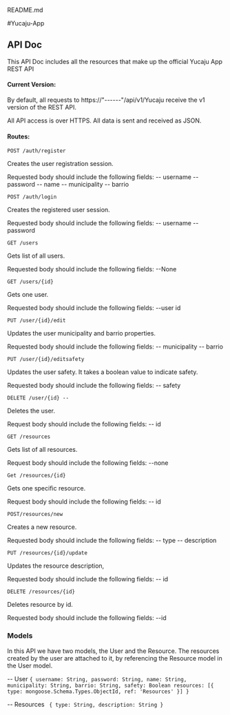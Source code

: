 README.md

#Yucaju-App

## API Doc

This API Doc includes all the resources that make up the official Yucaju App REST API

#### Current Version:

By default, all requests to https://"------"/api/v1/Yucaju receive the v1 version of the REST API. 

All API access is over HTTPS. All data is sent and received as JSON.


#### Routes:

`POST /auth/register`

Creates the user registration session.

Requested body should include the following fields:
	-- username
	-- password
	-- name
	-- municipality
	-- barrio

`POST /auth/login`

Creates the registered user session.

Requested body should include the following fields:
	-- username
	-- password

`GET /users`

Gets list of all users.

Requested body should include the following fields:
	--None

`GET /users/{id}`

Gets one user.

Requested body should include the following fields:
	--user id

`PUT /user/{id}/edit`

Updates the user municipality and barrio properties. 

Requested body should include the following fields:
	-- municipality
	-- barrio 

`PUT /user/{id}/editsafety`

Updates the user safety. It takes a boolean value to indicate safety.

Requested body should include the following fields:
	-- safety

`DELETE /user/{id} --`

Deletes the user.

Request body should include the following fields: 
	-- id

`GET /resources`

Gets list of all resources.

Request body should include the following fields:
	--none

`Get /resources/{id}`

Gets one specific resource.

Request body should include the following fields:
	-- id

`POST/resources/new`

Creates a new resource.

Requested body should include the following fields:
	-- type
	-- description

`PUT /resources/{id}/update`

Updates the resource description,

Requested body should include the following fields:
	-- id

`DELETE /resources/{id}`

Deletes resource by id.

Requested body should include the following fields:
	--id

### Models

In this API we have two models, the User and the Resource. The resources created by the user are attached to it, by referencing the Resource model in the User model. 

-- User 
	```{
		  username: String,
		  password: String,
		  name: String,
		  municipality: String,
		  barrio: String,
		  safety: Boolean
		  resources: [{
						type: mongoose.Schema.Types.ObjectId,
						ref: 'Resources'
					 }]
		}```
		
-- Resources 
	``` {
		  type: String,
		  description: String
		}```













